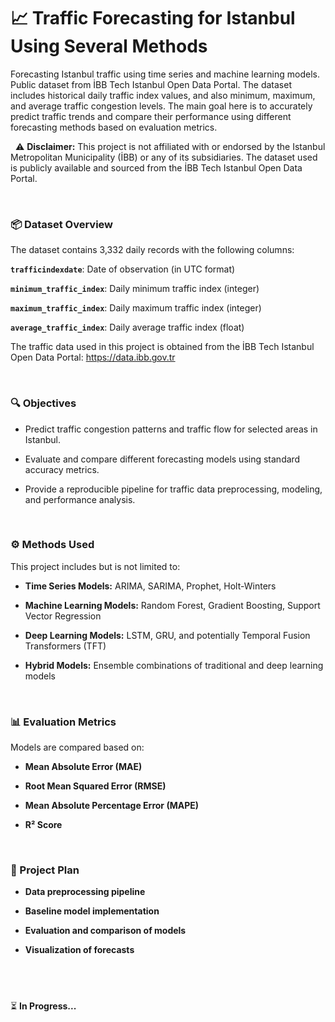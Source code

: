 # 📈 Traffic Forecasting for Istanbul Using Several Methods

Forecasting Istanbul traffic using time series and machine learning models. Public dataset from İBB Tech Istanbul Open Data Portal. The dataset includes historical daily traffic index values, and also  minimum, maximum, and average traffic congestion levels. The main goal here is to accurately predict traffic trends and compare their performance using different forecasting methods based on evaluation metrics.

&nbsp;
⚠️ **Disclaimer:** This project is not affiliated with or endorsed by the Istanbul Metropolitan Municipality (İBB) or any of its subsidiaries. The dataset used is publicly available and sourced from the İBB Tech Istanbul Open Data Portal.

&nbsp;
### 📦 Dataset Overview

The dataset contains 3,332 daily records with the following columns:

**`trafficindexdate`**: Date of observation (in UTC format)

**`minimum_traffic_index`**: Daily minimum traffic index (integer)

**`maximum_traffic_index`**: Daily maximum traffic index (integer)

**`average_traffic_index`**: Daily average traffic index (float)
    
The traffic data used in this project is obtained from the İBB Tech Istanbul Open Data Portal:
https://data.ibb.gov.tr

&nbsp;
### 🔍 Objectives

- Predict traffic congestion patterns and traffic flow for selected areas in Istanbul.

- Evaluate and compare different forecasting models using standard accuracy metrics.

- Provide a reproducible pipeline for traffic data preprocessing, modeling, and performance analysis.
    
&nbsp;
### ⚙️ Methods Used

This project includes but is not limited to:

- **Time Series Models:** ARIMA, SARIMA, Prophet, Holt-Winters

- **Machine Learning Models:** Random Forest, Gradient Boosting, Support Vector Regression

- **Deep Learning Models:** LSTM, GRU, and potentially Temporal Fusion Transformers (TFT)

- **Hybrid Models:** Ensemble combinations of traditional and deep learning models
    
&nbsp;
### 📊 Evaluation Metrics

Models are compared based on:

- **Mean Absolute Error (MAE)**

- **Root Mean Squared Error (RMSE)**

- **Mean Absolute Percentage Error (MAPE)**

- **R² Score**

&nbsp;
### 🚧 Project Plan

- **Data preprocessing pipeline**

- **Baseline model implementation**

- **Evaluation and comparison of models**

- **Visualization of forecasts**


&nbsp;
&nbsp;
---
⏳ **In Progress...**
